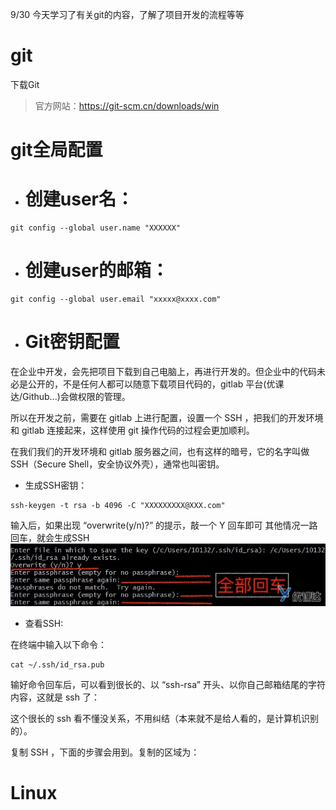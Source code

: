 9/30
今天学习了有关git的内容，了解了项目开发的流程等等
# git
下载Git
>官方网站：https://git-scm.cn/downloads/win
# git全局配置
* # 创建user名：
```
git config --global user.name "XXXXXX"  
```
* # 创建user的邮箱：
```
git config --global user.email "xxxxx@xxxx.com"  
```
* # Git密钥配置 

在企业中开发，会先把项目下载到自己电脑上，再进行开发的。但企业中的代码未必是公开的，不是任何人都可以随意下载项目代码的，gitlab 平台(优课达/Github...)会做权限的管理。

所以在开发之前，需要在 gitlab 上进行配置，设置一个 SSH ，把我们的开发环境和 gitlab 连接起来，这样使用 git 操作代码的过程会更加顺利。

在我们我们的开发环境和 gitlab 服务器之间，也有这样的暗号，它的名字叫做 SSH（Secure Shell，安全协议外壳），通常也叫密钥。


  * 生成SSH密钥：

```
ssh-keygen -t rsa -b 4096 -C "XXXXXXXXX@XXX.com"
```
输入后，如果出现 “overwrite(y/n)?” 的提示，敲一个 Y 回车即可
其他情况一路回车，就会生成SSH
![](照片文件夹/g100-2-5.12.png)

  * 查看SSH:

在终端中输入以下命令：
```
cat ~/.ssh/id_rsa.pub
```
输好命令回车后，可以看到很长的、以 “ssh-rsa” 开头、以你自己邮箱结尾的字符内容，这就是 ssh 了：


这个很长的 ssh 看不懂没关系，不用纠结（本来就不是给人看的，是计算机识别的）。

复制 SSH ，下面的步骤会用到。复制的区域为：





# Linux
